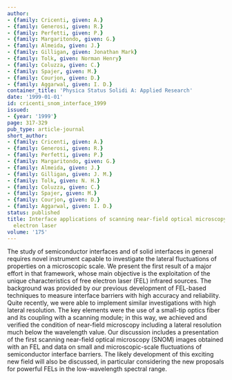 ```yaml
---
author:
- {family: Cricenti, given: A.}
- {family: Generosi, given: R.}
- {family: Perfetti, given: P.}
- {family: Margaritondo, given: G.}
- {family: Almeida, given: J.}
- {family: Gilligan, given: Jonathan Mark}
- {family: Tolk, given: Norman Henry}
- {family: Coluzza, given: C.}
- {family: Spajer, given: M.}
- {family: Courjon, given: D.}
- {family: Aggarwal, given: I. D.}
container_title: 'Physica Status Solidi A: Applied Research'
date: '1999-01-01'
id: cricenti_snom_interface_1999
issued:
- {year: '1999'}
page: 317-329
pub_type: article-journal
short_author:
- {family: Cricenti, given: A.}
- {family: Generosi, given: R.}
- {family: Perfetti, given: P.}
- {family: Margaritondo, given: G.}
- {family: Almeida, given: J.}
- {family: Gilligan, given: J. M.}
- {family: Tolk, given: N. H.}
- {family: Coluzza, given: C.}
- {family: Spajer, given: M.}
- {family: Courjon, given: D.}
- {family: Aggarwal, given: I. D.}
status: published
title: Interface applications of scanning near-field optical microscopy with a free
  electron laser
volume: '175'
---
```

The study of semiconductor interfaces and of solid interfaces in general requires novel instrument capable to investigate the lateral fluctuations of properties on a microscopic scale. We present the first result of a major effort in that framework, whose main objective is the exploitation of the unique characteristics of free electron laser (FEL) infrared sources. The background was provided by our previous development of FEL-based techniques to measure interface barriers with high accuracy and reliability. Quite recently, we were able to implement similar investigations with high lateral resolution. The key elements were the use of a small-tip optics fiber and its coupling with a scanning module; in this way, we achieved and verified the condition of near-field microscopy including a lateral resolution much below the wavelength value. Our discussion includes a presentation of the first scanning near-field optical microscopy (SNOM) images obtained with an FEL and data on small and microscopic-scale fluctuations of semiconductor interface barriers. The likely development of this exciting new field will also be discussed, in particular considering the new proposals for powerful FELs in the low-wavelength spectral range.
